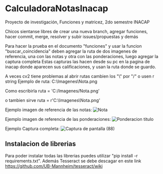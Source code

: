 # CalculadoraNotasInacap
Proyecto de investigación, Funciones y matricez, 2do semestre INACAP

Chicos sientanse libres de crear una nueva branch, agregar funciones, hacer commit, merge, resolver y subir issues/propuestas y demás 

Para hacer la prueba en el documento "funciones" y usar la funcion "buscar_coincidencia" deben agregar la ruta de dos imagenes de referencia, una con las notas y otra con las ponderaciones, luego agregar la captura completa
Estas capturas las hacen desde su pc en la pagina de inacap donde aparecen sus calificaciones, y usan la ruta donde se guardo.

A veces cv2 tiene problemas al abrir rutas cambien los "\\" por "/" o usen r string
Ejemplo de ruta: C:\Imagenes\Nota.png

Como escribirla
ruta = 'C:/Imagenes/Nota.png'

o tambien sirve
ruta = r'C:\Imagenes\Nota.png'

Ejemplo imagen de referencia de las notas:
![Nota](https://github.com/nestorhnz/CalculadoraNotasInacap/assets/153102889/115fde88-2b89-4fc5-9472-64ea4678a876)

Ejemplo imagen de referencia de las ponderaciones:
![Ponderacion titulo](https://github.com/nestorhnz/CalculadoraNotasInacap/assets/153102889/61370b63-9ec0-4be2-86fa-d6345662b8c0)

Ejemplo Captura completa:
![Captura de pantalla (88)](https://github.com/nestorhnz/CalculadoraNotasInacap/assets/153102889/c2b2d61c-153c-4f99-b1cc-9984785ef911)

## Instalacion de librerias
Para poder instalar todas las librerias puedes utilizar "pip install -r requirements.txt".
Además Tesseract se debe descagar en este link https://github.com/UB-Mannheim/tesseract/wiki



